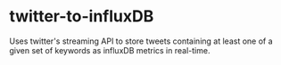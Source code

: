 # twitter-to-influxDB
Uses twitter's streaming API to store tweets containing at least one of a given set of keywords as influxDB metrics in real-time.
